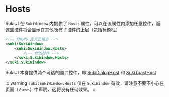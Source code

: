 # Hosts

SukiUI 在 `SukiWindow` 内提供了 `Hosts` 属性，可以在该属性内添加任意控件，而这些控件将会显示在其他所有子控件的上层（包括标题栏）

```xml
<!-- XMLNS 定义已略去 -->
<suki:SukiWindow>
	<suki:SukiWindow.Hosts>
		<!-- 你的控件 -->
	</suki:SukiWindow.Hosts>
</suki:SukiWindow>
```

SukiUI 本身提供两个可选的窗口控件，即 [SukiDialogHost](./dialog) 和 [SukiToastHost](./toast)

::: warning
`suki:SukiWindow.Hosts` 仅在 `SukiWindow` 有效，请注意不要不小心在页面（`Views`）中声明，这将没有任何效果。
:::